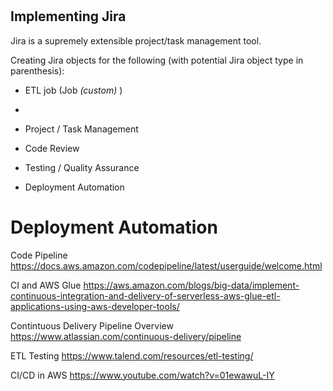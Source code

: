 #



## Implementing Jira
Jira is a supremely extensible project/task management tool. 

Creating Jira objects for the following (with potential Jira object type in parenthesis):
* ETL job (Job _(custom)_ )
* 




* Project / Task Management
* Code Review 
* Testing / Quality Assurance
* Deployment Automation


# Deployment Automation



Code Pipeline
https://docs.aws.amazon.com/codepipeline/latest/userguide/welcome.html

CI and AWS Glue
https://aws.amazon.com/blogs/big-data/implement-continuous-integration-and-delivery-of-serverless-aws-glue-etl-applications-using-aws-developer-tools/

Contintuous Delivery Pipeline Overview
https://www.atlassian.com/continuous-delivery/pipeline

ETL Testing
https://www.talend.com/resources/etl-testing/

CI/CD in AWS
https://www.youtube.com/watch?v=01ewawuL-IY